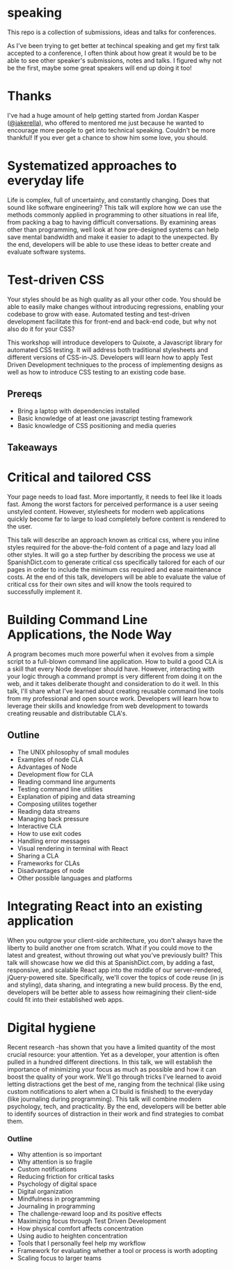 # speaking

This repo is a collection of submissions, ideas and talks for conferences.

As I've been trying to get better at techincal speaking and get my first talk
accepted to a conference, I often think about how great it would be to be able
to see other speaker's submissions, notes and talks. I figured why not be the
first, maybe some great speakers will end up doing it too!

# Thanks

I've had a huge amount of help getting started from Jordan Kasper
([@jakerella](https://github.com/jakerella/)), who offered to mentored me just
because he wanted to encourage more people to get into technical speaking.
Couldn't be more thankful! If you ever get a chance to show him some love, you
should.

# Systematized approaches to everyday life

Life is complex, full of uncertainty, and constantly changing. Does that sound
like software engineering? This talk will explore how we can use the methods
commonly applied in programming to other situations in real life, from packing a
bag to having difficult conversations. By examining areas other than
programming, well look at how pre-designed systems can help save mental
bandwidth and make it easier to adapt to the unexpected. By the end, developers
will be able to use these ideas to better create and evaluate software systems.

# Test-driven CSS

Your styles should be as high quality as all your other code. You should be able
to easily make changes without introducing regressions, enabling your codebase
to grow with ease. Automated testing and test-driven development facilitate this
for front-end and back-end code, but why not also do it for your CSS?

This workshop will introduce developers to Quixote, a Javascript library for
automated CSS testing. It will address both traditional stylesheets and
different versions of CSS-in-JS. Developers will learn how to apply Test Driven
Development techniques to the process of implementing designs as well as how to
introduce CSS testing to an existing code base.

## Prereqs

- Bring a laptop with dependencies installed
- Basic knowledge of at least one javascript testing framework
- Basic knowledge of CSS positioning and media queries

## Takeaways

# Critical and tailored CSS

Your page needs to load fast. More importantly, it needs to feel like it loads
fast. Among the worst factors for perceived performance is a user seeing
unstyled content. However, stylesheets for modern web applications quickly
become far to large to load completely before content is rendered to the user.

This talk will describe an approach known as critical css, where you inline
styles required for the above-the-fold content of a page and lazy load all other
styles. It will go a step further by describing the process we use at
SpanishDict.com to generate critical css specifically tailored for each of our
pages in order to include the minimum css required and ease maintenance costs.
At the end of this talk, developers will be able to evaluate the value of
critical css for their own sites and will know the tools required to
successfully implement it.

# Building Command Line Applications, the Node Way

A program becomes much more powerful when it evolves from a simple script to a
full-blown command line application. How to build a good CLA is a skill that
every Node developer should have. However, interacting with your logic through a
command prompt is very different from doing it on the web, and it takes
deliberate thought and consideration to do it well. In this talk, I'll share
what I've learned about creating reusable command line tools from my
professional and open source work. Developers will learn how to leverage their
skills and knowledge from web development to towards creating reusable and
distributable CLA's.

## Outline

* The UNIX philosophy of small modules
* Examples of node CLA
* Advantages of Node
* Development flow for CLA
* Reading command line arguments
* Testing command line utilities
* Explanation of piping and data streaming
* Composing utilites together
* Reading data streams
* Managing back pressure
* Interactive CLA
* How to use exit codes
* Handling error messages
* Visual rendering in terminal with React
* Sharing a CLA
* Frameworks for CLAs
* Disadvantages of node
* Other possible languages and platforms


# Integrating React into an existing application

When you outgrow your client-side architecture, you don't always have the
liberty to build another one from scratch. What if you could move to the latest
and greatest, without throwing out what you've previously built? This talk will
showcase how we did this at SpanishDict.com, by adding a fast, responsive, and
scalable React app into the middle of our server-rendered, jQuery-powered site.
Specifically, we'll cover the topics of code reuse (in js and styling), data
sharing, and integrating a new build process. By the end, developers will be
better able to assess how reimagining their client-side could fit into their
established web apps.

# Digital hygiene

Recent research -has shown that you have a limited quantity of the most crucial
resource: your attention. Yet as a developer, your attention is often pulled in
a hundred different directions. In this talk, we will establish the importance
of minimizing your focus as much as possible and how it can boost the quality of
your work. We'll go through tricks I've learned to avoid letting distractions
get the best of me, ranging from the technical (like using custom notifications
to alert when a CI build is finished) to the everyday (like journaling during
programming). This talk will combine modern psychology, tech, and practicality.
By the end, developers will be better able to identify sources of distraction in
their work and find strategies to combat them.

### Outline
* Why attention is so important
* Why attention is so fragile
* Custom notifications
* Reducing friction for critical tasks
* Psychology of digital space
* Digital organization
* Mindfulness in programming
* Journaling in programming
* The challenge-reward loop and its positive effects
* Maximizing focus through Test Driven Development
* How physical comfort affects concentration
* Using audio to heighten concentration
* Tools that I personally feel help my workflow
* Framework for evaluating whether a tool or process is worth adopting
* Scaling focus to larger teams
